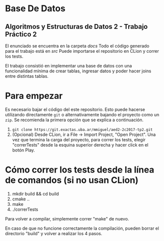 # Base De Datos

## Algoritmos y Estructuras de Datos 2 - Trabajo Práctico 2

El enunciado se encuentra en la carpeta *docs*
Todo el código generado para el trabajo está en *src*
Puede importarse el repositorio en CLion y correr los tests.

El trabajo consistió en implementar una base de datos con una funcionalidad mínima de crear tablas, ingresar datos y poder hacer joins entre distintas tablas.

# Para empezar 

Es necesario bajar el código del este repositorio. Esto puede hacerse
utilizando directamente `git` o alternativamente bajando el proyecto como un
`zip`. Se recomienda la primera opción que se explica a continuación.

1. `git clone https://git.exactas.uba.ar/mmiguel/aed2-2c2017-tp2.git`
2. (Opcional) Desde CLion, ir a File -> Import Project, "Open Project".
 Una vez que termina la carga del proyecto, para correr los tests, 
 elegir "correrTests" desde la esquina superior derecha y 
 hacer click en el botón Play.
 
# Cómo correr los tests desde la línea de comandos (si no usan CLion)

1. mkdir build && cd build
2. cmake ..
3. make
4. ./correrTests

Para volver a compilar, simplemente correr "make" de nuevo.

En caso de que no funcione correctamente la compilación, pueden borrar 
el directorio "build" y volver a realizar los 4 pasos.

